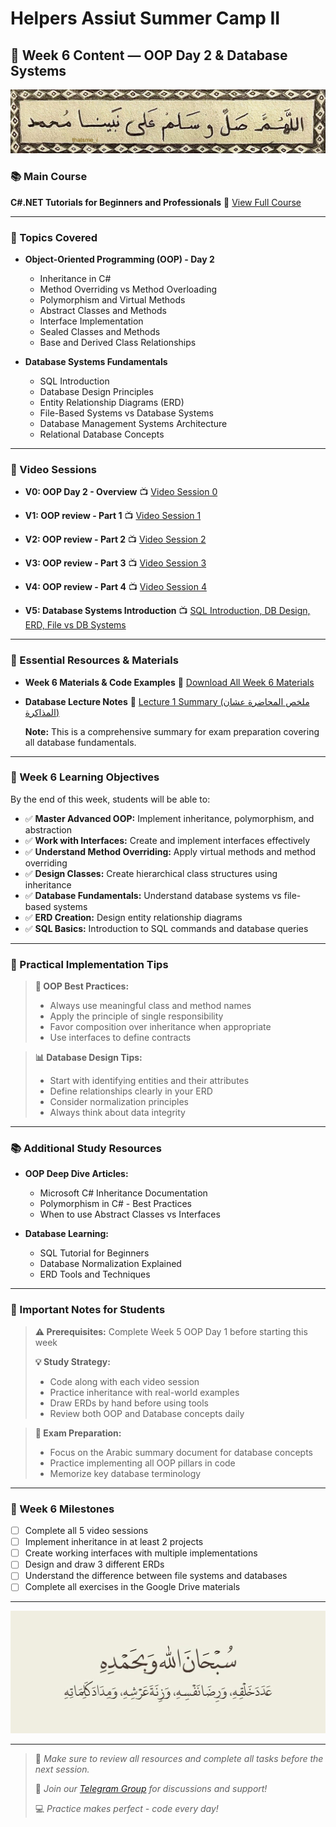 # Helpers Assiut Summer Camp II

## 📅 Week 6 Content — OOP Day 2 & Database Systems

![Week6Cover](Photo/p1.jpg)

### 📚 Main Course

**C#.NET Tutorials for Beginners and Professionals**
🔗 [View Full Course](https://dotnettutorials.net/course/csharp-dot-net-tutorials/)

---

### 🧠 Topics Covered

* **Object-Oriented Programming (OOP) - Day 2**

  * Inheritance in C#
  * Method Overriding vs Method Overloading
  * Polymorphism and Virtual Methods
  * Abstract Classes and Methods
  * Interface Implementation
  * Sealed Classes and Methods
  * Base and Derived Class Relationships

* **Database Systems Fundamentals**

  * SQL Introduction
  * Database Design Principles
  * Entity Relationship Diagrams (ERD)
  * File-Based Systems vs Database Systems
  * Database Management Systems Architecture
  * Relational Database Concepts

---

### 🎥 Video Sessions

* **V0: OOP Day 2 - Overview**
  📺 [Video Session 0](https://drive.google.com/drive/folders/1KA3qad5JgKOwD8eFHsO4nljQpyUjIV-6?usp=drive_link)

* **V1: OOP review - Part 1**
  📺 [Video Session 1](https://youtu.be/hxctgqWSGh8)

* **V2: OOP review - Part 2**
  📺 [Video Session 2](https://youtu.be/lNuKwgfbIWE)

* **V3: OOP review - Part 3**
  📺 [Video Session 3](https://youtu.be/L8y8jTcOxTk)

* **V4: OOP review - Part 4**
  📺 [Video Session 4](https://youtu.be/4pkNe50r9a0)

* **V5: Database Systems Introduction**
  📺 [SQL Introduction, DB Design, ERD, File vs DB Systems](https://youtu.be/nUiuyejbemc)

---

### 📘 Essential Resources & Materials

* **Week 6 Materials & Code Examples**
  📁 [Download All Week 6 Materials](https://drive.google.com/drive/folders/1XhzM8DvY2zRJjPANugXDgZPyTd1C3Mp3)

* **Database Lecture Notes**
  📄 [Lecture 1 Summary (ملخص المحاضرة عشان المذاكرة)](https://drive.google.com/drive/u/0/search?q=DB)
  
  **Note:** This is a comprehensive summary for exam preparation covering all database fundamentals.

---

### 📝 Week 6 Learning Objectives

By the end of this week, students will be able to:

- ✅ **Master Advanced OOP:** Implement inheritance, polymorphism, and abstraction
- ✅ **Work with Interfaces:** Create and implement interfaces effectively
- ✅ **Understand Method Overriding:** Apply virtual methods and method overriding
- ✅ **Design Classes:** Create hierarchical class structures using inheritance
- ✅ **Database Fundamentals:** Understand database systems vs file-based systems
- ✅ **ERD Creation:** Design entity relationship diagrams
- ✅ **SQL Basics:** Introduction to SQL commands and database queries

---

### 🔧 Practical Implementation Tips

> **🎯 OOP Best Practices:**
> - Always use meaningful class and method names
> - Apply the principle of single responsibility
> - Favor composition over inheritance when appropriate
> - Use interfaces to define contracts

> **📊 Database Design Tips:**
> - Start with identifying entities and their attributes
> - Define relationships clearly in your ERD
> - Consider normalization principles
> - Always think about data integrity

---

### 📚 Additional Study Resources

* **OOP Deep Dive Articles:**
  - Microsoft C# Inheritance Documentation
  - Polymorphism in C# - Best Practices
  - When to use Abstract Classes vs Interfaces

* **Database Learning:**
  - SQL Tutorial for Beginners
  - Database Normalization Explained
  - ERD Tools and Techniques

---

### 🔔 Important Notes for Students

> **⚠️ Prerequisites:** Complete Week 5 OOP Day 1 before starting this week
> 
> **💡 Study Strategy:**
> - Code along with each video session
> - Practice inheritance with real-world examples
> - Draw ERDs by hand before using tools
> - Review both OOP and Database concepts daily

> **📢 Exam Preparation:**
> - Focus on the Arabic summary document for database concepts
> - Practice implementing all OOP pillars in code
> - Memorize key database terminology

---

### 🌟 Week 6 Milestones

- [ ] Complete all 5 video sessions
- [ ] Implement inheritance in at least 2 projects
- [ ] Create working interfaces with multiple implementations
- [ ] Design and draw 3 different ERDs
- [ ] Understand the difference between file systems and databases
- [ ] Complete all exercises in the Google Drive materials

---

![Week6Photo](Photo/p2.jpg)

---

> 🔔 *Make sure to review all resources and complete all tasks before the next session.*
> 
> 📢 *Join our [Telegram Group](https://t.me/HelpersAU) for discussions and support!*
> 
> 💻 *Practice makes perfect - code every day!*